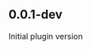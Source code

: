 <!-- https://developers.home-assistant.io/docs/add-ons/presentation#keeping-a-changelog -->

## 0.0.1-dev

Initial plugin version
